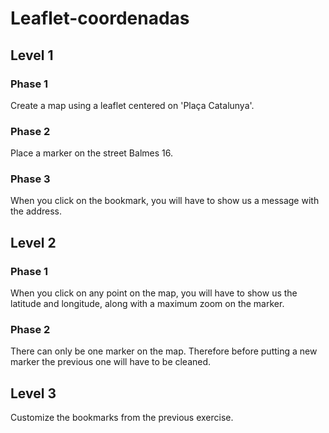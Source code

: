 # Leaflet-coordenadas

## Level 1
### Phase 1
Create a map using a leaflet centered on 'Plaça Catalunya'.


### Phase 2
Place a marker on the street Balmes 16.


### Phase 3
When you click on the bookmark, you will have to show us a message with the address.



## Level 2
### Phase 1
When you click on any point on the map, you will have to show us the latitude and longitude, along with a maximum zoom on the marker.


### Phase 2
There can only be one marker on the map. Therefore before putting a new marker the previous one will have to be cleaned.


## Level 3
Customize the bookmarks from the previous exercise.

